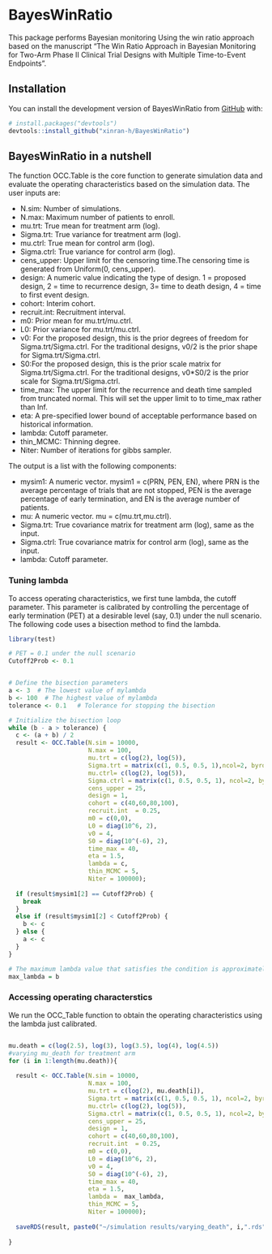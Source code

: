 
<!-- README.md is generated from README.Rmd. Please edit that file -->

# BayesWinRatio

<!-- badges: start -->
<!-- badges: end -->

This package performs Bayesian monitoring Using the win ratio approach
based on the manuscript “The Win Ratio Approach in Bayesian Monitoring
for Two-Arm Phase II Clinical Trial Designs with Multiple Time-to-Event
Endpoints”.

## Installation

You can install the development version of BayesWinRatio from
[GitHub](https://github.com/) with:

``` r
# install.packages("devtools")
devtools::install_github("xinran-h/BayesWinRatio")
```

## BayesWinRatio in a nutshell

The function OCC.Table is the core function to generate simulation data
and evaluate the operating characteristics based on the simulation data.
The user inputs are:

- N.sim: Number of simulations.
- N.max: Maximum number of patients to enroll.
- mu.trt: True mean for treatment arm (log).
- Sigma.trt: True variance for treatment arm (log).
- mu.ctrl: True mean for control arm (log).
- Sigma.ctrl: True variance for control arm (log).
- cens_upper: Upper limit for the censoring time.The censoring time is
  generated from Uniform(0, cens_upper).
- design: A numeric value indicating the type of design. 1 = proposed
  design, 2 = time to recurrence design, 3= time to death design, 4 =
  time to first event design.
- cohort: Interim cohort.
- recruit.int: Recruitment interval.
- m0: Prior mean for mu.trt/mu.ctrl.
- L0: Prior variance for mu.trt/mu.ctrl.
- v0: For the proposed design, this is the prior degrees of freedom for
  Sigma.trt/Sigma.ctrl. For the traditional designs, v0/2 is the prior
  shape for Sigma.trt/Sigma.ctrl.
- S0:For the proposed design, this is the prior scale matrix for
  Sigma.trt/Sigma.ctrl. For the traditional designs, v0\*S0/2 is the
  prior scale for Sigma.trt/Sigma.ctrl.
- time_max: The upper limit for the recurrence and death time sampled
  from truncated normal. This will set the upper limit to to time_max
  rather than Inf.
- eta: A pre-specified lower bound of acceptable performance based on
  historical information.
- lambda: Cutoff parameter.
- thin_MCMC: Thinning degree.
- Niter: Number of iterations for gibbs sampler.

The output is a list with the following components:

- mysim1: A numeric vector. mysim1 = c(PRN, PEN, EN), where PRN is the
  average percentage of trials that are not stopped, PEN is the average
  percentage of early termination, and EN is the average number of
  patients.  
- mu: A numeric vector. mu = c(mu.trt,mu.ctrl).
- Sigma.trt: True covariance matrix for treatment arm (log), same as the
  input.
- Sigma.ctrl: True covariance matrix for control arm (log), same as the
  input.
- lambda: Cutoff parameter.

### Tuning lambda

To access operating characteristics, we first tune lambda, the cutoff
parameter. This parameter is calibrated by controlling the percentage of
early termination (PET) at a desirable level (say, 0.1) under the null
scenario. The following code uses a bisection method to find the lambda.

``` r
library(test)

# PET = 0.1 under the null scenario
Cutoff2Prob <- 0.1 


# Define the bisection parameters
a <- 3  # The lowest value of mylambda
b <- 100  # The highest value of mylambda
tolerance <- 0.1   # Tolerance for stopping the bisection

# Initialize the bisection loop
while (b - a > tolerance) {
  c <- (a + b) / 2
  result <- OCC.Table(N.sim = 10000,
                      N.max = 100,
                      mu.trt = c(log(2), log(5)),
                      Sigma.trt = matrix(c(1, 0.5, 0.5, 1),ncol=2, byrow = T),
                      mu.ctrl= c(log(2), log(5)),
                      Sigma.ctrl = matrix(c(1, 0.5, 0.5, 1), ncol=2, byrow = T), 
                      cens_upper = 25,
                      design = 1, 
                      cohort = c(40,60,80,100),
                      recruit.int  = 0.25,
                      m0 = c(0,0),
                      L0 = diag(10^6, 2),
                      v0 = 4,
                      S0 = diag(10^(-6), 2),
                      time_max = 40,
                      eta = 1.5,
                      lambda = c,
                      thin_MCMC = 5,
                      Niter = 100000);    
  
  if (result$mysim1[2] == Cutoff2Prob) {
    break
  } 
  else if (result$mysim1[2] < Cutoff2Prob) {
    b <- c
  } else {
    a <- c
  }
}

# The maximum lambda value that satisfies the condition is approximately 'b'
max_lambda = b
```

### Accessing operating characterstics

We run the OCC_Table function to obtain the operating characteristics
using the lambda just calibrated.

``` r

mu.death = c(log(2.5), log(3), log(3.5), log(4), log(4.5))
#varying mu_death for treatment arm
for (i in 1:length(mu.death)){
  
  result <- OCC.Table(N.sim = 10000,
                      N.max = 100,
                      mu.trt = c(log(2), mu.death[i]),
                      Sigma.trt = matrix(c(1, 0.5, 0.5, 1), ncol=2, byrow = T),
                      mu.ctrl= c(log(2), log(5)),
                      Sigma.ctrl = matrix(c(1, 0.5, 0.5, 1), ncol=2, byrow = T), 
                      cens_upper = 25,
                      design = 1,
                      cohort = c(40,60,80,100),
                      recruit.int  = 0.25,
                      m0 = c(0,0),
                      L0 = diag(10^6, 2),
                      v0 = 4,
                      S0 = diag(10^(-6), 2),
                      time_max = 40,
                      eta = 1.5,
                      lambda =  max_lambda,
                      thin_MCMC = 5,
                      Niter = 100000);       
  
  saveRDS(result, paste0("~/simulation results/varying_death", i,".rds"))
  
}
```
